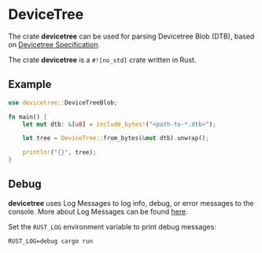 # DeviceTree

The crate **devicetree** can be used for parsing Devicetree Blob (DTB), based on [Devicetree Specification](https://www.devicetree.org/specifications/).

The crate **devicetree** is a `#![no_std]` crate written in Rust. 

## Example
```Rust
use devicetree::DeviceTreeBlob;

fn main() {
    let mut dtb: &[u8] = include_bytes!("<path-to-*.dtb>");

    let tree = DeviceTree::from_bytes(&mut dtb).unwrap();

    println!("{}", tree);
}
```

## Debug
**devicetree** uses Log Messages to log info, debug, or error messages to the console. More about Log Messages can be found [here](https://rust-lang-nursery.github.io/rust-cookbook/development_tools/debugging/log.html#log-messages).

Set the `RUST_LOG` environment variable to print debug messages:
```shell
RUST_LOG=debug cargo run
```
